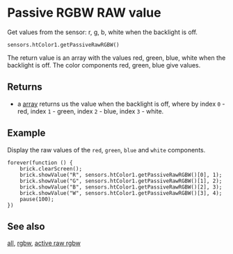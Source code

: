 # Passive RGBW RAW value

Get values from the sensor: r, g, b, white when the backlight is off.

```sig
sensors.htColor1.getPassiveRawRGBW()
```

The return value is an array with the values red, green, blue, white when the backlight is off. The color components red, green, blue give values.

## Returns

* a [array](/types/array) returns us the value when the backlight is off, where by index `0` - red, index `1` - green, index `2` - blue, index `3` - white.

## Example

Display the raw values of the ``red``, ``green``, ``blue`` and ``white`` components.

```blocks
forever(function () {
    brick.clearScreen();
    brick.showValue("R", sensors.htColor1.getPassiveRawRGBW()[0], 1);
    brick.showValue("G", sensors.htColor1.getPassiveRawRGBW()[1], 2);
    brick.showValue("B", sensors.htColor1.getPassiveRawRGBW()[2], 3);
    brick.showValue("W", sensors.htColor1.getPassiveRawRGBW()[3], 4);
    pause(100);
})
```

## See also

[all](/docs/reference/sensors/ht-color-sensor-v2/active-all),
[rgbw](/docs/reference/sensors/ht-color-sensor-v2/active-color),
[active raw rgbw](/docs/reference/sensors/ht-color-sensor-v2/active-raw-rgbw)
